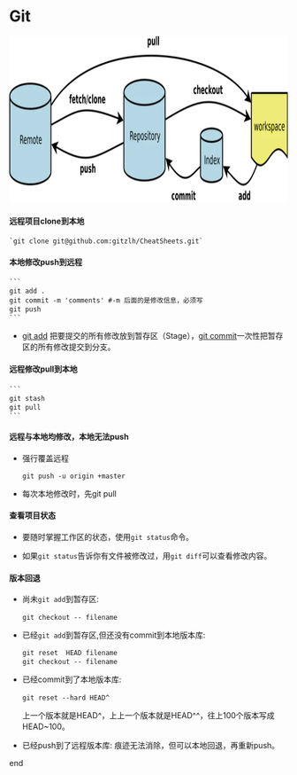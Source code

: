 # Git

<img src="img/git.png" alt="REGEX"
	title="regex expression" width="800" height="300" />
    
#### 远程项目clone到本地
    `git clone git@github.com:gitzlh/CheatSheets.git`
#### 本地修改push到远程
    ```
    git add .
    git commit -m 'comments' #-m 后面的是修改信息，必须写
    git push
    ```
- [git add](img/gitadd.jpg) 把要提交的所有修改放到暂存区（Stage），[git commit](img/gitcommit.jpg)一次性把暂存区的所有修改提交到分支。

#### 远程修改pull到本地
    ```
    git stash
    git pull
    ```
#### 远程与本地均修改，本地无法push
- 强行覆盖远程
    ```
    git push -u origin +master
    ```
- 每次本地修改时，先git pull

#### 查看项目状态
- 要随时掌握工作区的状态，使用`git status`命令。

- 如果`git status`告诉你有文件被修改过，用`git diff`可以查看修改内容。

#### 版本回退
- 尚未`git add`到暂存区:

    ```git checkout -- filename```
- 已经`git add`到暂存区,但还没有commit到本地版本库:

    ```
    git reset  HEAD filename
    git checkout -- filename
    ```
- 已经commit到了本地版本库:

    ```git reset --hard HEAD^```

    上一个版本就是HEAD^，上上一个版本就是HEAD^^，往上100个版本写成HEAD~100。

- 已经push到了远程版本库:
痕迹无法消除，但可以本地回退，再重新push。

end

